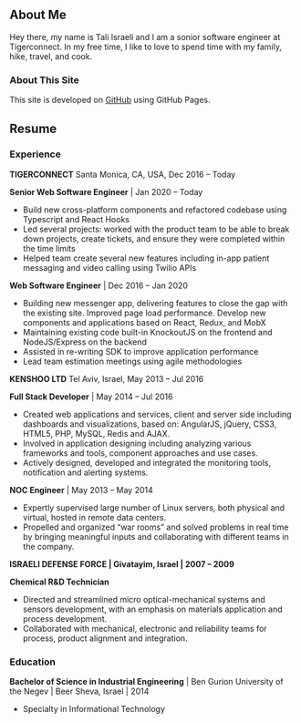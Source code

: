 ## About Me

Hey there, my name is Tali Israeli and I am a sonior software engineer at Tigerconnect. In my free time, I like to love to spend time with my family, hike, travel, and cook.


### About This Site

This site is developed on [GitHub](https://pages.github.com/) using GitHub Pages.

## Resume

### Experience

**TIGERCONNECT** Santa Monica, CA, USA,  Dec 2016 – Today

**Senior Web Software Engineer** | Jan 2020 – Today
- Build new cross-platform components and refactored codebase using Typescript and React Hooks
- Led several projects: worked with the product team to be able to break down projects, create tickets, and ensure they were completed within the time limits
- Helped team create several new features including in-app patient messaging and video calling using Twilio APIs

**Web Software Engineer** | Dec 2016 – Jan 2020
- Building new messenger app, delivering features to close the gap with the existing site. Improved page load performance. Develop new components and applications based on React, Redux, and MobX
- Maintaining existing code built-in KnockoutJS on the frontend and NodeJS/Express on the backend
- Assisted in re-writing SDK to improve application performance
- Lead team estimation meetings using agile methodologies

**KENSHOO LTD** Tel Aviv, Israel, May 2013 – Jul 2016

**Full Stack Developer** | May 2014 – Jul 2016
- Created web applications and services, client and server side including dashboards and visualizations, based on: AngularJS, jQuery, CSS3, HTML5, PHP, MySQL, Redis and AJAX.
- Involved in application designing including analyzing various frameworks and tools, component approaches and use cases.
- Actively designed, developed and integrated the monitoring tools, notification and alerting systems.


**NOC Engineer** | May 2013 – May 2014
- Expertly supervised large number of Linux servers, both physical and virtual, hosted in remote data centers.
- Propelled and organized “war rooms” and solved problems in real time by bringing meaningful inputs and collaborating with different teams in the company.

**ISRAELI DEFENSE FORCE | Givatayim, Israel | 2007 – 2009**

**Chemical R&D Technician**
- Directed and streamlined micro optical-mechanical systems and sensors development, with an emphasis on materials application and process development.
- Collaborated with mechanical, electronic and reliability teams for process, product alignment and integration.



### Education

**Bachelor of Science in Industrial Engineering** | Ben Gurion University of the Negev | Beer Sheva, Israel | 2014
- Specialty in Informational Technology
